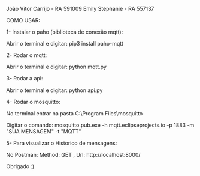João Vitor Carrijo - RA 591009
Emily Stephanie - RA 557137

COMO USAR:

1- Instalar o paho (biblioteca de conexão mqtt):

Abrir o terminal e digitar: pip3 install paho-mqtt

2- Rodar o mqtt:

Abrir o terminal e digitar: python mqtt.py

3- Rodar a api:

Abrir o terminal e digitar: python api.py

4- Rodar o mosquitto:

No terminal entrar na pasta C:\Program Files\mosquitto

Digitar o comando: mosquitto.pub.exe -h mqtt.eclipseprojects.io -p 1883 -m "SUA MENSAGEM" -t "MQTT"

5- Para visualizar o Historico de mensagens:

No Postman:
Method: GET , Url: http://localhost:8000/

Obrigado :)
